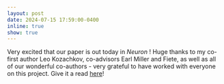 ```yaml
---
layout: post
date: 2024-07-15 17:59:00-0400
inline: true
show: true
---
```


Very excited that our paper is out today in _Neuron_ ! Huge thanks to my co-first author Leo Kozachkov, co-advisors Earl Miller and Fiete, as well as all of our wonderful co-authors - very grateful to have worked with everyone on this project. Give it a read [here](https://www.cell.com/neuron/fulltext/S0896-6273(24)00446-X)!